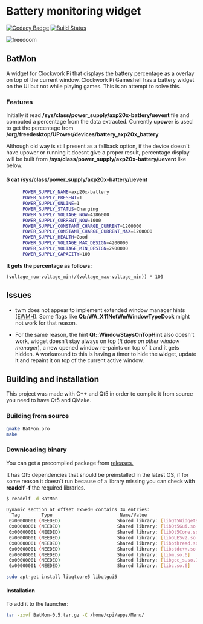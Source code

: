 # Battery monitoring widget

[![Codacy Badge](https://api.codacy.com/project/badge/Grade/c949b506abc74ec2a49d462053e77fe8)](https://www.codacy.com/manual/Mihaylov93/BatMon?utm_source=github.com&amp;utm_medium=referral&amp;utm_content=Mihaylov93/BatMon&amp;utm_campaign=Badge_Grade)
[![Build Status](https://travis-ci.org/Mihaylov93/BatMon.svg?branch=master)](https://travis-ci.org/Mihaylov93/BatMon)

![freedoom](https://cdn.discordapp.com/attachments/459401282743173120/476116122622754858/capture_01.png "freedoom")

## BatMon

A widget for Clockwork Pi that displays the battery percentage as a overlay on top of the current window. Clockwork Pi Gameshell has a battery widget on the UI but not while playing games. This is an attempt to solve this.

### Features

Initially it read **/sys/class/power_supply/axp20x-battery/uevent** file and computed a percentage from the data extracted. 
Currently **upower** is used to get the percentage from **/org/freedesktop/UPower/devices/battery_axp20x_battery**

Although old way is still present as a fallback option, if the device doesn´t have upower or running it doesnt give a proper result,
percentage display will be built from **/sys/class/power_supply/axp20x-battery/uevent** like below.

#### $ cat /sys/class/power_supply/axp20x-battery/uevent

```sh
      POWER_SUPPLY_NAME=axp20x-battery
      POWER_SUPPLY_PRESENT=1
      POWER_SUPPLY_ONLINE=1
      POWER_SUPPLY_STATUS=Charging
      POWER_SUPPLY_VOLTAGE_NOW=4186000
      POWER_SUPPLY_CURRENT_NOW=1000
      POWER_SUPPLY_CONSTANT_CHARGE_CURRENT=1200000
      POWER_SUPPLY_CONSTANT_CHARGE_CURRENT_MAX=1200000
      POWER_SUPPLY_HEALTH=Good
      POWER_SUPPLY_VOLTAGE_MAX_DESIGN=4200000
      POWER_SUPPLY_VOLTAGE_MIN_DESIGN=2900000
      POWER_SUPPLY_CAPACITY=100
```

 **It gets the percentage as follows:**

```(voltage_now-voltage_min)/(voltage_max-voltage_min)) * 100```

## Issues

- twm does not appear to implement extended window manager hints [(EWMH)](https://en.wikipedia.org/wiki/Extended_Window_Manager_Hints).
Some flags like **Qt::WA_X11NetWmWindowTypeDock** might not work for that reason.

- For the same reason, the hint **Qt::WindowStaysOnTopHint** also doesn´t work, widget doesn´t stay always on top (*It does on other window manager*), a new opened window re-paints on top of it and it gets hidden. A workaround to this is having a timer to hide the widget, update it and repaint it on top of the current active window.

## Building and installation

This project was made with C++ and Qt5 in order to compile it from source you need to have Qt5 and QMake.

### Building from source

```sh
qmake BatMon.pro
make
```

### Downloading binary

You can get a precompiled package from [releases.](https://github.com/Mihaylov93/BatMon/releases "releases")

It has Qt5 dependencies that should be preinstalled in the latest OS, if for some reason it doesn´t run
because of a library missing you can check with **readelf -f** the required libraries.

```sh
$ readelf -d BatMon

Dynamic section at offset 0x5ed0 contains 34 entries:
  Tag        Type                         Name/Value
 0x00000001 (NEEDED)                     Shared library: [libQt5Widgets.so.5]
 0x00000001 (NEEDED)                     Shared library: [libQt5Gui.so.5]
 0x00000001 (NEEDED)                     Shared library: [libQt5Core.so.5]
 0x00000001 (NEEDED)                     Shared library: [libGLESv2.so.2]
 0x00000001 (NEEDED)                     Shared library: [libpthread.so.0]
 0x00000001 (NEEDED)                     Shared library: [libstdc++.so.6]
 0x00000001 (NEEDED)                     Shared library: [libm.so.6]
 0x00000001 (NEEDED)                     Shared library: [libgcc_s.so.1]
 0x00000001 (NEEDED)                     Shared library: [libc.so.6]

```

```sh
sudo apt-get install libqtcore5 libqtgui5 
```

#### Installation

To add it to the launcher:

```sh
tar -zxvf BatMon-0.5.tar.gz -C /home/cpi/apps/Menu/
```
